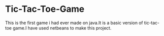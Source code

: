 # Tic-Tac-Toe-Game
This is the first game i had ever made on java.It is a basic version of tic-tac-toe game.I have used netbeans to make this project.
